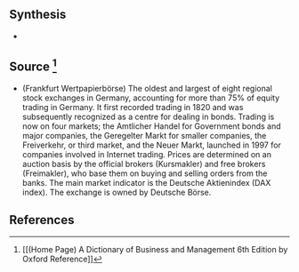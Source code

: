 ## Synthesis
- 
## Source [^1]
- (Frankfurt Wertpapierbörse) The oldest and largest of eight regional stock exchanges in Germany, accounting for more than $75 \%$ of equity trading in Germany. It first recorded trading in 1820 and was subsequently recognized as a centre for dealing in bonds. Trading is now on four markets; the Amtlicher Handel for Government bonds and major companies, the Geregelter Markt for smaller companies, the Freiverkehr, or third market, and the Neuer Markt, launched in 1997 for companies involved in Internet trading. Prices are determined on an auction basis by the official brokers (Kursmakler) and free brokers (Freimakler), who base them on buying and selling orders from the banks. The main market indicator is the Deutsche Aktienindex (DAX index). The exchange is owned by Deutsche Börse.
## References

[^1]: [[(Home Page) A Dictionary of Business and Management 6th Edition by Oxford Reference]]
